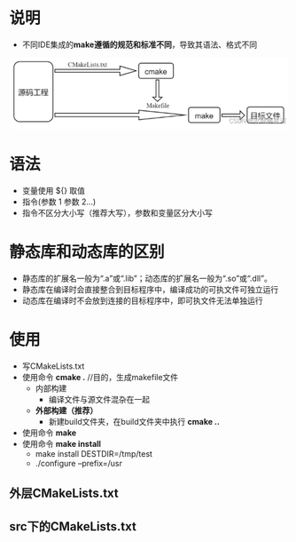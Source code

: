 # 说明
- 不同IDE集成的**make遵循的规范和标准不同**，导致其语法、格式不同

![](../photo/Pasted%20image%2020230228094352.png)

# 语法
- 变量使用 ${} 取值
- 指令(参数 1 参数 2...)
- 指令不区分大小写（推荐大写），参数和变量区分大小写

# 静态库和动态库的区别  
- 静态库的扩展名⼀般为“.a”或“.lib”；动态库的扩展名一般为“.so”或“.dll”。  
- 静态库在编译时会直接整合到目标程序中，编译成功的可执文件可独立运行
- 动态库在编译时不会放到连接的目标程序中，即可执文件无法单独运行

# 使用
- 写CMakeLists.txt
- 使用命令 **cmake .**  //目的，生成makefile文件
	 - 内部构建
		- 编译文件与源文件混杂在一起
	- **外部构建（推荐）**
		- 新建build文件夹，在build文件夹中执行 **cmake ..**
- 使用命令 **make**
- 使用命令 **make install**
	- make install DESTDIR=/tmp/test
	- ./configure –prefix=/usr

## 外层CMakeLists.txt

## src下的CMakeLists.txt